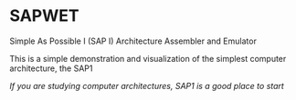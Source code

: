 # SAPWET
Simple As Possible I (SAP I) Architecture Assembler and Emulator

This is a simple demonstration and visualization of the simplest computer architecture, the SAP1

*If you are studying computer architectures, SAP1 is a good place to start*
